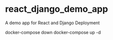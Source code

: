 # react_django_demo_app
A demo app for React and Django Deployment

docker-compose down
docker-compose up -d
##
